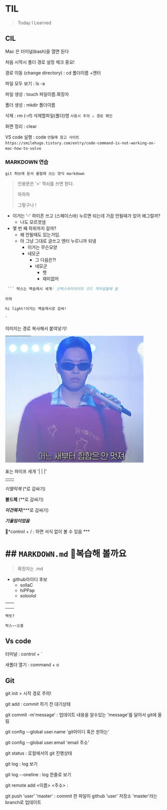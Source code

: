 # TIL

>  Today I Learned

##  CIL

Mac 은 터미널(bash)을 열면 된다

처음 시작시 폴더 경로 설정 체크 중요!

경로 이동 (change directory) : cd 폴더이름 +엔터

파일 모두 보기 : ls -a 

파일 생성 : touch 파일이름.확장자

폴더 생성 : mkdir 폴더이름

삭제 : rm (-rf) 삭제할파일(폴더)명  `사용시 주의 ⚠️ 경로 확인`

화면 정리 : clear

VS code 실행 : code `안될때 참고 사이트 https://smilehugo.tistory.com/entry/code-command-is-not-working-on-mac-how-to-solve `



###  MARKDOWN 연습

`git 허브에 문서 올릴때 쓰는 양식 markdown`

> 인용문은 '>' 꺽쇠를 쓰면 된다. 
>
> 하하하
>
> 그렇구나 !



- 이거는 '-' 하이픈 쓰고 (스페이스바) 누르면 되는데 가끔 안될때가 있어 왜그럴까?
  - 나도 모르겟넴
- 몇 번 째 하위까지 갈까?
  - 왜 안될때도 있는거임.
  - 아 그냥 그대로 글쓰고 엔터 누르니까 되넹
    - 이거는 무슨모양
    - 네모군
      - 그 다음은?!
      - 네모군
        - 쳇
        - 재미없어

``` for i in range(n)
 ``` 박스는 백슬래시 세개! 신택스하이라이트 코드 적어넣을때 씀
```

`아하`

` hi light!이거는 백슬래시로 감싸! `

`` ` ``

이미지는 경로 복사해서 붙여넣기!

<img src="TIL.assets/image.png" alt="image" style="zoom:50%;" />



표는 파이프 세개 '| | |'

|      |      |
| ---- | ---- |
|      |      |

*이탤릭체* (*로 감싸기)

**볼드체** (**로 감싸기)

***이건뭐지***(***로 감싸기)

***기울임이었음***



👾*control + / : 하면 서식 없이 볼 수 있음 ***



# ## `MARKDOWN.md` 🤔복습해 볼까요

> 확장자는 .md

- github아이디 후보
  - sollaC
  - hiPPap
  - soloolol

|      |      |
| ---- | ---- |
|      |      |
|      |      |
|      |      |

` 백릿? `

```
박스~~오홍
```



##  Vs code

터미널 : control + `

새폴더 열기 : command + o



## Git 

git init > 시작 경로 주의!

git add : commit 하기 전 대기상태

git commit -m'message' : 업데이트 내용을 알수있는 'message'를 달아서 git에 올림

git config --global user.name 'git아이디 혹은 원하는'

git config --global user.email 'email 주소'

git status : 로컬에서의 git 진행상태 

git log : log 보기

git log --oneline : log 한줄로 보기

git remote add <이름> <주소> :

git push 'user' 'master' : commit 한 파일이 github 'user' 저장소 'master'라는 branch로 업데이트

